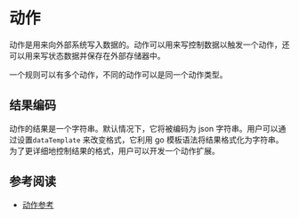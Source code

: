 # 动作

动作是用来向外部系统写入数据的。动作可以用来写控制数据以触发一个动作，还可以用来写状态数据并保存在外部存储器中。

一个规则可以有多个动作，不同的动作可以是同一个动作类型。

## 结果编码

动作的结果是一个字符串。默认情况下，它将被编码为 json 字符串。用户可以通过设置`dataTemplate` 来改变格式，它利用 go
模板语法将结果格式化为字符串。为了更详细地控制结果的格式，用户可以开发一个动作扩展。

## 参考阅读

- [动作参考](../guide/sinks/overview.md)